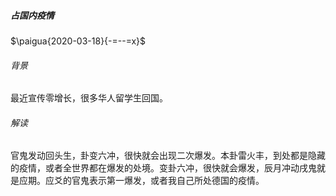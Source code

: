 ##### 占国内疫情

$\paigua{2020-03-18}{-=--=x}$

###### 背景

最近宣传零增长，很多华人留学生回国。

###### 解读

官鬼发动回头生，卦变六冲，很快就会出现二次爆发。本卦雷火丰，到处都是隐藏的疫情，或者全世界都在爆发的处境。变卦六冲，很快就会爆发，辰月冲动戌鬼就是应期。应爻的官鬼表示第一爆发，或者我自己所处德国的疫情。

